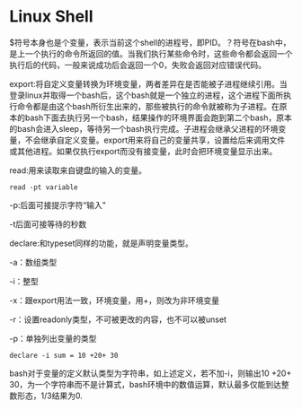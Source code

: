 

# Linux Shell



$符号本身也是个变量，表示当前这个shell的进程号，即PID。？符号在bash中，是上一个执行的命令所返回的值。当我们执行某些命令时，这些命令都会返回一个执行后的代码，一般来说成功后会返回一个0，失败会返回对应错误代码。

export:将自定义变量转换为环境变量，两者差异在是否能被子进程继续引用。当登录linux并取得一个bash后，这个bash就是一个独立的进程，这个进程下面所执行命令都是由这个bash所衍生出来的，那些被执行的命令就被称为子进程。在原本的bash下面去执行另一个bash，结果操作的环境界面会跑到第二个bash，原本的bash会进入sleep，等待另一个bash执行完成。子进程会继承父进程的环境变量，不会继承自定义变量。export用来将自己的变量共享，设置给后来调用文件或其他进程。如果仅执行export而没有接变量，此时会把环境变量显示出来。

read:用来读取来自键盘的输入的变量。

```
read -pt variable
```

-p:后面可接提示字符“输入”

-t后面可接等待的秒数

declare:和typeset同样的功能，就是声明变量类型。

-a：数组类型

-i：整型

-x：跟export用法一致，环境变量，用+，则改为非环境变量

-r：设置readonly类型，不可被更改的内容，也不可以被unset

-p：单独列出变量的类型

```
declare -i sum = 10 +20+ 30
```

bash对于变量的定义默认类型为字符串，如上述定义，若不加-i，则输出10 +20+ 30，为一个字符串而不是计算式，bash环境中的数值运算，默认最多仅能到达整数形态，1/3结果为0.